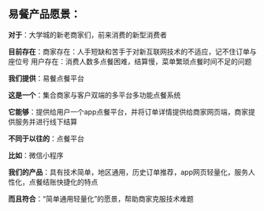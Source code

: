 
## 易餐产品愿景：

**对于**：大学城的新老商家们，前来消费的新型消费者

**目前存在**：商家存在：人手短缺和苦手于对新互联网技术的不适应，记不住订单与座位号
		   用户存在：消费人数多点餐困难，结算慢，菜单繁琐点餐时间不足的问题

**我们提供**：易餐点餐平台

**这是一个**：集合商家与客户双端的多平台多功能点餐系统

**它能够**：提供给用户一个app点餐平台，并将订单详情提供给商家网页端，商家提供服务并进行线下结算

**不同于以往的**：点餐平台

**比如**：微信小程序

**我们的产品**：具有技术简单，地区通用，历史订单推荐，app网页轻量化，服务人性化，点餐结账快捷化的特点

**而且符合**：“简单通用轻量化”的愿景，帮助商家克服技术难题
